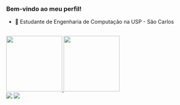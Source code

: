 ### Bem-vindo ao meu perfil!

- 🔭 Estudante de Engenharia de Computação na USP - São Carlos

##
<div>
  <a href="https://github.com/Pedrest15">
  <img height="150em" src="[https://github-readme-stats.vercel.app/api?](https://github-readme-stats-git-masterrstaa-rickstaa.vercel.app/api?username=Pedrest15&show_icons=true&theme=dark&include_all_commits=true&count_private=true"/>
  <img height="150em" src="https://github-readme-stats.vercel.app/api/top-langs/?username=Pedrest15&layout=compact&langs_count=7&theme=dark"/>
</div>

<div>
  <a href = "mailto:pedroandrade@usp.br"><img src="https://img.shields.io/badge/-Gmail-%23333?style=for-the-badge&logo=gmail&logoColor=white" target="_blank"></a>
  <a href="https://www.linkedin.com/in/pedro-lucas-castro-de-andrade-0766161b4/" target="_blank"><img src="https://img.shields.io/badge/-LinkedIn-%230077B5?style=for-the-badge&logo=linkedin&logoColor=white" target="_blank"></a> 
  </div>
